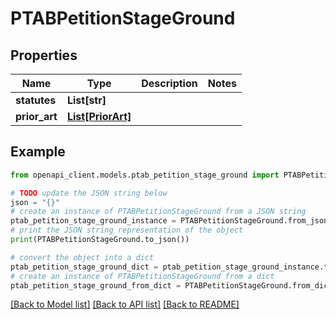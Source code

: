 # PTABPetitionStageGround


## Properties

Name | Type | Description | Notes
------------ | ------------- | ------------- | -------------
**statutes** | **List[str]** |  | 
**prior_art** | [**List[PriorArt]**](PriorArt.md) |  | 

## Example

```python
from openapi_client.models.ptab_petition_stage_ground import PTABPetitionStageGround

# TODO update the JSON string below
json = "{}"
# create an instance of PTABPetitionStageGround from a JSON string
ptab_petition_stage_ground_instance = PTABPetitionStageGround.from_json(json)
# print the JSON string representation of the object
print(PTABPetitionStageGround.to_json())

# convert the object into a dict
ptab_petition_stage_ground_dict = ptab_petition_stage_ground_instance.to_dict()
# create an instance of PTABPetitionStageGround from a dict
ptab_petition_stage_ground_from_dict = PTABPetitionStageGround.from_dict(ptab_petition_stage_ground_dict)
```
[[Back to Model list]](../README.md#documentation-for-models) [[Back to API list]](../README.md#documentation-for-api-endpoints) [[Back to README]](../README.md)


